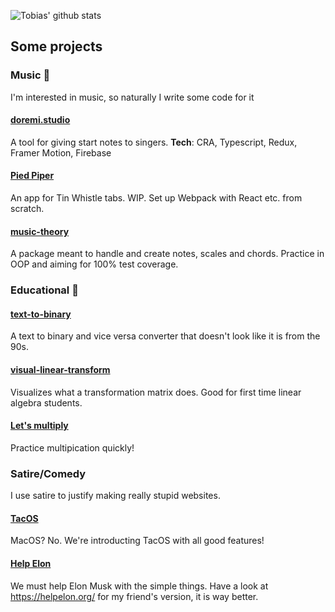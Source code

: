 ![Tobias' github stats](https://github-readme-stats.vercel.app/api?username=tskarhed&show_icons=true&theme=radical&count_private=true&include_all_commits=true&hide=stars)

## Some projects

### Music :musical_score:

I'm interested in music, so naturally I write some code for it

#### [doremi.studio](http://stage.doremi.studio/)
A tool for giving start notes to singers.
__Tech__: CRA, Typescript, Redux, Framer Motion, Firebase

#### [Pied Piper](https://pied-piper.netlify.app/)
An app for Tin Whistle tabs. WIP. Set up Webpack with React etc. from scratch.

#### [music-theory](https://github.com/tskarhed/music-theory)
A package meant to handle and create notes, scales and chords. Practice in OOP and aiming for 100% test coverage.

### Educational :microscope:

#### [text-to-binary](http://text-to-binary.com/)

A text to binary and vice versa converter that doesn't look like it is from the 90s.

#### [visual-linear-transform](https://tskarhed.github.io/visual-linear-transform/)

Visualizes what a transformation matrix does. Good for first time linear algebra students.

#### [Let's multiply](https://tskarhed.github.io/lets-multiply/)

Practice multipication quickly!

### Satire/Comedy
I use satire to justify making really stupid websites.

#### [TacOS](https://tacos.dev/)
MacOS? No. We're introducting TacOS with all good features!

#### [Help Elon](https://tskarhed.github.io/help-elon/)
We must help Elon Musk with the simple things. Have a look at https://helpelon.org/ for my friend's version, it is way better.



<!--
**tskarhed/tskarhed** is a ✨ _special_ ✨ repository because its `README.md` (this file) appears on your GitHub profile.

Here are some ideas to get you started:

- 🔭 I’m currently working on ...
- 🌱 I’m currently learning ...
- 👯 I’m looking to collaborate on ...
- 🤔 I’m looking for help with ...
- 💬 Ask me about ...
- 📫 How to reach me: ...
- 😄 Pronouns: ...
- ⚡ Fun fact: ...
-->
